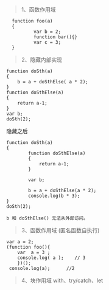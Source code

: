 
>1、函数作用域

      function foo(a)
      {
              var b = 2;
              function bar(){}
              var c = 3;
      }

>2、隐藏内部实现

    function doSth(a)
    {
        b = a + doSthElse( a * 2);        
    }
    function doSthElse(a)
    {
        return a-1;
    }
    var b;
    doSth(2);

隐藏之后

    function doSth(a)
    {
            function doSthElse(a)
            {
                return a-1;
            }

            var b;

            b = a + doSthElse(a * 2);
            console.log(b * 3);
    }
    doSth(2);

    b 和 doSthElse() 无法从外部访问。

 >3、函数作用域 (匿名函数自执行)

    var a = 2;
    (function foo(){
        var  a = 3 ;
        console.log( a );    // 3
        })();
     console.log(a);      //2

>4、块作用域  with、try/catch、let
